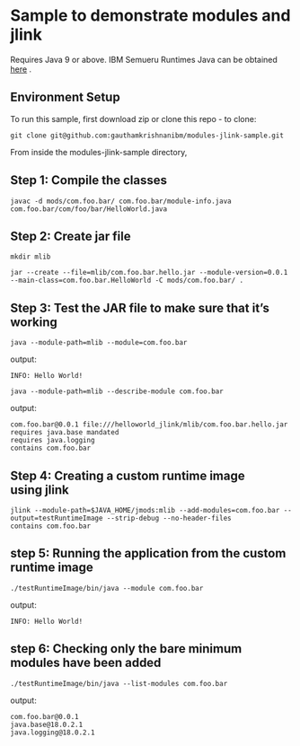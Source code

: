 # Sample to demonstrate modules and jlink

Requires Java 9 or above. IBM Semueru Runtimes Java can be obtained [here](https://developer.ibm.com/languages/java/semeru-runtimes/downloads/)
.

## Environment Setup
To run this sample, first download zip or clone this repo - to clone:
```shell
git clone git@github.com:gauthamkrishnanibm/modules-jlink-sample.git
```
From inside the modules-jlink-sample directory,

## Step 1: Compile the classes
```shell
javac -d mods/com.foo.bar/ com.foo.bar/module-info.java com.foo.bar/com/foo/bar/HelloWorld.java
```
## Step 2: Create jar file
```shell
mkdir mlib
```
```shell
jar --create --file=mlib/com.foo.bar.hello.jar --module-version=0.0.1 --main-class=com.foo.bar.HelloWorld -C mods/com.foo.bar/ .
```

## Step 3: Test the JAR file to make sure that it’s working
```shell
java --module-path=mlib --module=com.foo.bar
```
output:
```shell
INFO: Hello World!
```
```shell
java --module-path=mlib --describe-module com.foo.bar
```
output:
```shell
com.foo.bar@0.0.1 file:///helloworld_jlink/mlib/com.foo.bar.hello.jar
requires java.base mandated
requires java.logging
contains com.foo.bar
```

## Step 4: Creating a custom runtime image using jlink
```shell
jlink --module-path=$JAVA_HOME/jmods:mlib --add-modules=com.foo.bar --output=testRuntimeImage --strip-debug --no-header-files
contains com.foo.bar
```

## step 5: Running the application from the custom runtime image
```shell
./testRuntimeImage/bin/java --module com.foo.bar
```
output:
```shell
INFO: Hello World!
```

## step 6: Checking only the bare minimum modules have been added
```shell
./testRuntimeImage/bin/java --list-modules com.foo.bar
```
output:
```shell
com.foo.bar@0.0.1
java.base@18.0.2.1
java.logging@18.0.2.1
```





